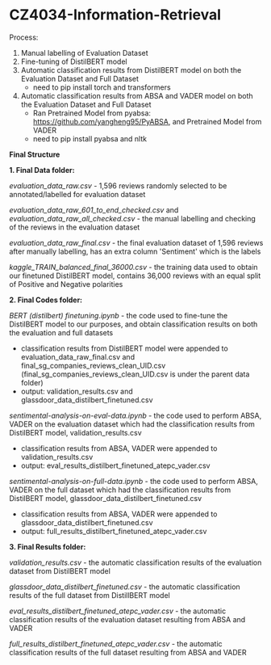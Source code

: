 # CZ4034-Information-Retrieval

Process:
  1. Manual labelling of Evaluation Dataset
  2. Fine-tuning of DistilBERT model
  3. Automatic classification results from DistilBERT model on both the Evaluation Dataset and Full Dataset
     	- need to pip install torch and transformers
  4. Automatic classification results from ABSA and VADER model on both the Evaluation Dataset and Full Dataset
     	- Ran Pretrained Model from pyabsa: https://github.com/yangheng95/PyABSA, and Pretrained Model from VADER
     	- need to pip install pyabsa and nltk

**Final Structure**

**1. Final Data folder:**

_evaluation_data_raw.csv_ - 1,596 reviews randomly selected to be annotated/labelled for evaluation dataset

_evaluation_data_raw_601_to_end_checked.csv_ and _evaluation_data_raw_all_checked.csv_ - the manual labelling and checking of the reviews in the evaluation dataset

_evaluation_data_raw_final.csv_ - the final evaluation dataset of 1,596 reviews after manually labelling, has an extra column 'Sentiment' which is the labels

_kaggle_TRAIN_balanced_final_36000.csv_ - the training data used to obtain our finetuned DistilBERT model, contains 36,000 reviews with an equal split of Positive and Negative polarities

**2. Final Codes folder:**

_BERT (distilbert) finetuning.ipynb_ - the code used to fine-tune the DistilBERT model to our purposes, and obtain classification results on both the evaluation and full datasets
- classification results from DistilBERT model were appended to evaluation_data_raw_final.csv and final_sg_companies_reviews_clean_UID.csv (final_sg_companies_reviews_clean_UID.csv is under the parent data folder)
- output: validation_results.csv and glassdoor_data_distilbert_finetuned.csv

_sentimental-analysis-on-eval-data.ipynb_ - the code used to perform ABSA, VADER on the evaluation dataset which had the classification results from DistilBERT model, validation_results.csv
- classification results from ABSA, VADER were appended to validation_results.csv
- output: eval_results_distilbert_finetuned_atepc_vader.csv

_sentimental-analysis-on-full-data.ipynb_ - the code used to perform ABSA, VADER on the full dataset which had the classification results from DistilBERT model, glassdoor_data_distilbert_finetuned.csv
- classification results from ABSA, VADER were appended to glassdoor_data_distilbert_finetuned.csv
- output: full_results_distilbert_finetuned_atepc_vader.csv

**3. Final Results folder:**

_validation_results.csv_ - the automatic classification results of the evaluation dataset from DistilBERT model

_glassdoor_data_distilbert_finetuned.csv_ - the automatic classification results of the full dataset from DistillBERT model

_eval_results_distilbert_finetuned_atepc_vader.csv_ - the automatic classification results of the evaluation dataset resulting from ABSA and VADER

_full_results_distilbert_finetuned_atepc_vader.csv_ - the automatic classification results of the full dataset resulting from ABSA and VADER
